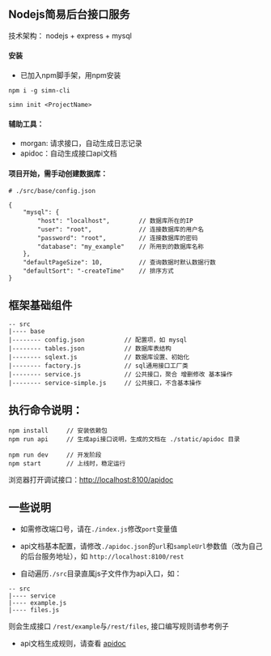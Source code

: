 ## Nodejs简易后台接口服务

技术架构： nodejs + express + mysql

#### 安装

* 已加入npm脚手架，用npm安装
```base
npm i -g simn-cli

simn init <ProjectName>
```


#### 辅助工具：

* morgan: 请求接口，自动生成日志记录
* apidoc：自动生成接口api文档


#### 项目开始，需手动创建数据库：
```base
# ./src/base/config.json

{
    "mysql": {
        "host": "localhost",        // 数据库所在的IP
        "user": "root",             // 连接数据库的用户名
        "password": "root",         // 连接数据库的密码
        "database": "my_example"    // 所用到的数据库名称
    },
    "defaultPageSize": 10,          // 查询数据时默认数据行数
    "defaultSort": "-createTime"    // 排序方式
}
```

## 框架基础组件
```base
-- src
|---- base
|-------- config.json           // 配置项，如 mysql
|-------- tables.json           // 数据库表结构
|-------- sqlext.js             // 数据库设置、初始化
|-------- factory.js            // sql通用接口工厂类
|-------- service.js            // 公共接口，聚合 增删修改 基本操作
|-------- service-simple.js     // 公共接口，不含基本操作
```

## 执行命令说明：
```base
npm install     // 安装依赖包
npm run api     // 生成api接口说明，生成的文档在 ./static/apidoc 目录

npm run dev     // 开发阶段
npm start       // 上线时，稳定运行
```

浏览器打开调试接口：[http://localhost:8100/apidoc](http://localhost:8100/apidoc)

## 一些说明

* 如需修改端口号，请在`./index.js`修改`port`变量值

* api文档基本配置，请修改`./apidoc.json`的`url`和`sampleUrl`参数值（改为自己的后台服务地址），如 `http://localhost:8100/rest`

* 自动遍历`./src`目录直属js子文件作为api入口，如：
```
-- src
|---- service
|---- example.js
|---- files.js
```
则会生成接口 `/rest/example`与`/rest/files`, 接口编写规则请参考例子

* api文档生成规则，请查看 [apidoc](http://apidocjs.com/)

